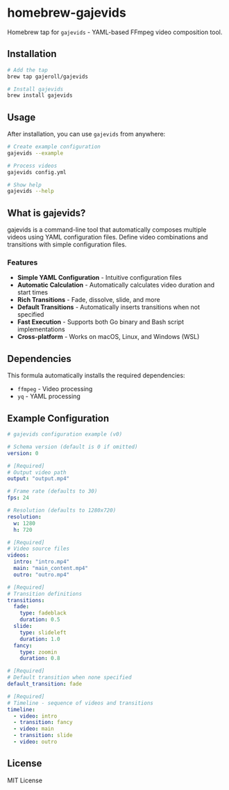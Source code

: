 # homebrew-gajevids

Homebrew tap for `gajevids` - YAML-based FFmpeg video composition tool.

## Installation

```bash
# Add the tap
brew tap gajeroll/gajevids

# Install gajevids
brew install gajevids
```

## Usage

After installation, you can use `gajevids` from anywhere:

```bash
# Create example configuration
gajevids --example

# Process videos
gajevids config.yml

# Show help
gajevids --help
```

## What is gajevids?

gajevids is a command-line tool that automatically composes multiple videos using YAML configuration files. Define video combinations and transitions with simple configuration files.

### Features

- **Simple YAML Configuration** - Intuitive configuration files
- **Automatic Calculation** - Automatically calculates video duration and start times
- **Rich Transitions** - Fade, dissolve, slide, and more
- **Default Transitions** - Automatically inserts transitions when not specified
- **Fast Execution** - Supports both Go binary and Bash script implementations
- **Cross-platform** - Works on macOS, Linux, and Windows (WSL)

## Dependencies

This formula automatically installs the required dependencies:

- `ffmpeg` - Video processing
- `yq` - YAML processing

## Example Configuration

<!-- start example_gajevids.yml -->

```yaml
# gajevids configuration example (v0)

# Schema version (default is 0 if omitted)
version: 0

# [Required]
# Output video path
output: "output.mp4"

# Frame rate (defaults to 30)
fps: 24

# Resolution (defaults to 1280x720)
resolution:
  w: 1280
  h: 720

# [Required]
# Video source files
videos:
  intro: "intro.mp4"
  main: "main_content.mp4"
  outro: "outro.mp4"

# [Required]
# Transition definitions
transitions:
  fade:
    type: fadeblack
    duration: 0.5
  slide:
    type: slideleft
    duration: 1.0
  fancy:
    type: zoomin
    duration: 0.8

# [Required]
# Default transition when none specified
default_transition: fade

# [Required]
# Timeline - sequence of videos and transitions
timeline:
  - video: intro
  - transition: fancy
  - video: main
  - transition: slide
  - video: outro
```

<!-- end example_gajevids.yml -->


## License

MIT License
